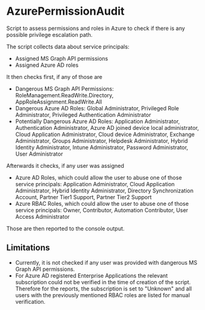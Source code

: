 # AzurePermissionAudit
Script to assess permissions and roles in Azure to check if there is any possible privilege escalation path.   

The script collects data about service principals:
- Assigned MS Graph API permissions
- Assigned Azure AD roles

It then checks first, if any of those are
- Dangerous MS Graph API Permissions: RoleManagement.ReadWrite.Directory, AppRoleAssignment.ReadWrite.All
- Dangerous Azure AD Roles: Global Administrator, Privileged Role Administrator, Privileged Authentication Administrator
- Potentially Dangerous Azure AD Roles: Application Administrator, Authentication Administrator, Azure AD joined device local administrator, Cloud Application Administrator, Cloud device Administrator, Exchange Administrator, Groups Administrator, Helpdesk Administrator, Hybrid Identity Administrator, Intune Administrator, Password Administrator, User Administrator

Afterwards it checks, if any user was assigned
- Azure AD Roles, which could allow the user to abuse one of those service principals: Application Administrator, Cloud Application Administrator, Hybrid Identity Administrator, Directory Synchronization Account, Partner Tier1 Support, Partner Tier2 Support
- Azure RBAC Roles, which could allow the user to abuse one of those service principals: Owner, Contributor, Automation Contributor, User Access Administrator

Those are then reported to the console output.

## Limitations
- Currently, it is not checked if any user was provided with dangerous MS Graph API permissions.
- For Azure AD registered Enterprise Applications the relevant subscription could not be verified in the time of creation of the script. Therefore for the reports, the subscription is set to "Unknown" and all users with the previously mentioned RBAC roles are listed for manual verification.
 